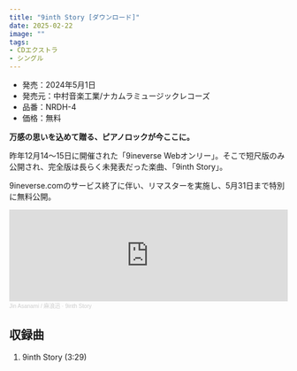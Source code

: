 ```yaml
---
title: "9inth Story [ダウンロード]"
date: 2025-02-22
image: ""
tags:
- CDエクストラ
- シングル
---
```


- 発売：2024年5月1日
- 発売元：中村音楽工業/ナカムラミュージックレコーズ
- 品番：NRDH-4
- 価格：無料

**万感の思いを込めて贈る、ピアノロックが今ここに。**

昨年12月14～15日に開催された「9ineverse Webオンリー」。そこで短尺版のみ公開され、完全版は長らく未発表だった楽曲、「9inth Story」。

9ineverse.comのサービス終了に伴い、リマスターを実施し、5月31日まで特別に無料公開。

<iframe width="100%" height="166" scrolling="no" frameborder="no" allow="autoplay" src="https://w.soundcloud.com/player/?url=https%3A//api.soundcloud.com/tracks/2088015366&color=%234ec8ca&auto_play=false&hide_related=false&show_comments=true&show_user=true&show_reposts=false&show_teaser=true"></iframe><div style="font-size: 10px; color: #cccccc;line-break: anywhere;word-break: normal;overflow: hidden;white-space: nowrap;text-overflow: ellipsis; font-family: Interstate,Lucida Grande,Lucida Sans Unicode,Lucida Sans,Garuda,Verdana,Tahoma,sans-serif;font-weight: 100;"><a href="https://soundcloud.com/hayatehay" title="Jin Asanami / 麻浪迅" target="_blank" style="color: #cccccc; text-decoration: none;">Jin Asanami / 麻浪迅</a> · <a href="https://soundcloud.com/hayatehay/9inth-story" title="9inth Story" target="_blank" style="color: #cccccc; text-decoration: none;">9inth Story</a></div>

## 収録曲
1. 9inth Story (3:29)

